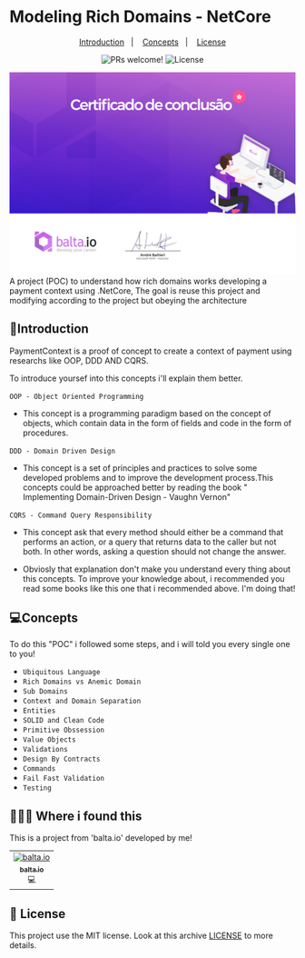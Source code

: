 # Modeling Rich Domains - NetCore

<p align="center">
  <a href="#introduction">Introduction</a>&nbsp;&nbsp;&nbsp;|&nbsp;&nbsp;&nbsp;
  <a href="#concepts">Concepts</a>&nbsp;&nbsp;&nbsp;|&nbsp;&nbsp;&nbsp;
  <a href="#memo-license">License</a>
</p>

<p align="center">  
 <img src="https://img.shields.io/static/v1?label=PRs&message=welcome&color=7159c1&labelColor=000000" alt="PRs welcome!" />

<img alt="License" src="https://img.shields.io/static/v1?label=license&message=MIT&color=7159c1&labelColor=000000">
  </p>

![Alt text](https://github.com/reginaldobrz/PaymentContext-.NetCore/blob/master/certificate.png)
A project (POC) to understand how rich domains works developing a payment context using .NetCore, The goal is reuse this project and modifying according to the project but obeying the architecture

## 📖Introduction

PaymentContext is a proof of concept to create a context of payment using researchs like OOP, DDD AND CQRS.

To introduce yoursef into this concepts i'll explain them better.

`OOP - Object Oriented Programming` 
 * This concept is a programming paradigm based on the concept of objects, which contain data in the form of fields and code in the form of procedures.
 
`DDD - Domain Driven Design`
 * This concept is a set of principles and practices to solve some developed problems and to improve the development process.This concepts could be approached better by reading the book " Implementing Domain-Driven Design - Vaughn Vernon"

`CQRS - Command Query Responsibility`
* This concept ask that every method should either be a command that performs an action, or a query that returns data to the caller but not both. In other words, asking a question should not change the answer.

* Obviosly that explanation don't make you understand every thing about this concepts. To improve your knowledge about, i recommended you read some books like this one that i recommended above. I'm doing that! 

## 💻Concepts
To do this "POC" i followed some steps, and i will told you every single one to you!

* `Ubiquitous Language`
* `Rich Domains vs Anemic Domain`
* `Sub Domains`
* `Context and Domain Separation`
* `Entities`
* `SOLID and Clean Code`
* `Primitive Obssession`
* `Value Objects`
* `Validations`
* `Design By Contracts`
* `Commands`
* `Fail Fast Validation`
* `Testing`

## 🧙🏻‍♀️  Where i found this

This is a project from 'balta.io' developed by me! 
<!-- ALL-CONTRIBUTORS-LIST:START - Do not remove or modify this section -->
<!-- prettier-ignore -->
<table>
  <tr>
    <td align="center"><a href="https://balta.io/"><img itemprop="image" class="TableObject-item avatar flex-shrink-0" src="https://avatars2.githubusercontent.com/u/20651926?s=200&v=4" width="200" height="200" alt="balta.io
"><br /><sub><b>balta.io</b></sub></a><br />💻</a></td>
  </tr>
</table>

<!-- ALL-CONTRIBUTORS-LIST:END -->

## :memo: License

This project use the MIT license. Look at this archive [LICENSE](LICENSE) to more details.



